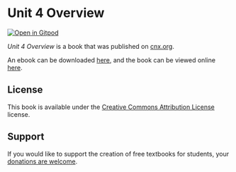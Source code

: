 # Unit 4 Overview

[![Open in Gitpod](https://gitpod.io/button/open-in-gitpod.svg)](https://gitpod.io/from-referrer/)

_Unit 4 Overview_ is a book that was published on [cnx.org](https://cnx.org/).

An ebook can be downloaded [here](https://github.com/cnx-user-books/cnxbook-unit-4-overview/releases/latest), and the book can be viewed online [here](https://github.com/cnx-user-books/cnxbook-unit-4-overview/releases/latest).

## License
This book is available under the [Creative Commons Attribution License](./LICENSE) license.

## Support
If you would like to support the creation of free textbooks for students, your [donations are welcome](https://riceconnect.rice.edu/donation/support-openstax-banner).
